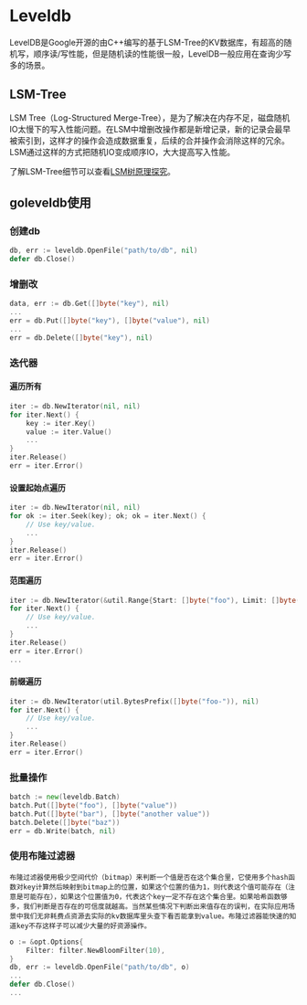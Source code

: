 # Leveldb

LevelDB是Google开源的由C++编写的基于LSM-Tree的KV数据库，有超高的随机写，顺序读/写性能，但是随机读的性能很一般，LevelDB一般应用在查询少写多的场景。


## LSM-Tree

LSM Tree（Log-Structured Merge-Tree），是为了解决在内存不足，磁盘随机IO太慢下的写入性能问题。在LSM中增删改操作都是新增记录，新的记录会最早被索引到，这样才的操作会造成数据重复，后续的合并操作会消除这样的冗余。LSM通过这样的方式把随机IO变成顺序IO，大大提高写入性能。

了解LSM-Tree细节可以查看[LSM树原理探究](https://juejin.im/post/6844903863758094343)。


## goleveldb使用


### 创建db

```go
db, err := leveldb.OpenFile("path/to/db", nil)
defer db.Close()
```

### 增删改

```go
data, err := db.Get([]byte("key"), nil)
...
err = db.Put([]byte("key"), []byte("value"), nil)
...
err = db.Delete([]byte("key"), nil)
```


### 迭代器


#### 遍历所有

```go
iter := db.NewIterator(nil, nil)
for iter.Next() {
	key := iter.Key()
	value := iter.Value()
	...
}
iter.Release()
err = iter.Error()
```

#### 设置起始点遍历

```go
iter := db.NewIterator(nil, nil)
for ok := iter.Seek(key); ok; ok = iter.Next() {
	// Use key/value.
	...
}
iter.Release()
err = iter.Error()
```

#### 范围遍历

```go
iter := db.NewIterator(&util.Range{Start: []byte("foo"), Limit: []byte("xoo")}, nil)
for iter.Next() {
	// Use key/value.
	...
}
iter.Release()
err = iter.Error()
...
```

#### 前缀遍历

```go
iter := db.NewIterator(util.BytesPrefix([]byte("foo-")), nil)
for iter.Next() {
	// Use key/value.
	...
}
iter.Release()
err = iter.Error()
```

### 批量操作

```go
batch := new(leveldb.Batch)
batch.Put([]byte("foo"), []byte("value"))
batch.Put([]byte("bar"), []byte("another value"))
batch.Delete([]byte("baz"))
err = db.Write(batch, nil)
```


### 使用布隆过滤器

```
布隆过滤器使用极少空间代价（bitmap）来判断一个值是否在这个集合里，它使用多个hash函数对key计算然后映射到bitmap上的位置，如果这个位置的值为1，则代表这个值可能存在（注意是可能存在），如果这个位置值为0，代表这个key一定不存在这个集合里。如果哈希函数够多，我们判断是否存在的可信度就越高。当然某些情况下判断出来值存在的误判，在实际应用场景中我们无非耗费点资源去实际的kv数据库里头查下看否能拿到value。布隆过滤器能快速的知道key不存这样子可以减少大量的好资源操作。
```

```go
o := &opt.Options{
	Filter: filter.NewBloomFilter(10),
}
db, err := leveldb.OpenFile("path/to/db", o)
...
defer db.Close()
...
```